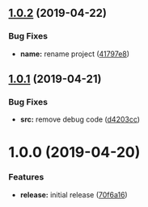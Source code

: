 ## [1.0.2](https://github.com/nodewell/optionist/compare/v1.0.1...v1.0.2) (2019-04-22)


### Bug Fixes

* **name:** rename project ([41797e8](https://github.com/nodewell/optionist/commit/41797e8))

## [1.0.1](https://github.com/nodewell/optionry/compare/v1.0.0...v1.0.1) (2019-04-21)


### Bug Fixes

* **src:** remove debug code ([d4203cc](https://github.com/nodewell/optionry/commit/d4203cc))

# 1.0.0 (2019-04-20)


### Features

* **release:** initial release ([70f6a16](https://github.com/nodewell/optionry/commit/70f6a16))
